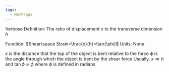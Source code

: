 ```yaml
---
tags:
  - MatProps
---
```

Verbose Definition: The ratio of displacement $x$ to the transverse dimension $h$

Function: $Shear\space Strain=\frac{x}{h}=\tan{\phi}$
Units: None

$x$ is the distance that the top of the object is bent relative to the force
$\phi$ is the angle through which the object is bent by the shear force
Usually, $x\ll h$ and $\tan{\phi}\approx \phi$ where $\phi$ is defined in radians
